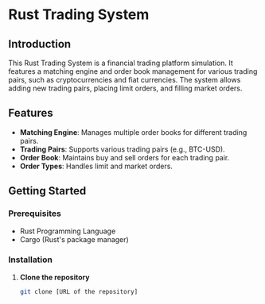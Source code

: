 # Rust Trading System

## Introduction
This Rust Trading System is a financial trading platform simulation. It features a matching engine and order book management for various trading pairs, such as cryptocurrencies and fiat currencies. The system allows adding new trading pairs, placing limit orders, and filling market orders.

## Features
- **Matching Engine**: Manages multiple order books for different trading pairs.
- **Trading Pairs**: Supports various trading pairs (e.g., BTC-USD).
- **Order Book**: Maintains buy and sell orders for each trading pair.
- **Order Types**: Handles limit and market orders.

## Getting Started

### Prerequisites
- Rust Programming Language
- Cargo (Rust's package manager)

### Installation
1. **Clone the repository**
   ```bash
   git clone [URL of the repository]
